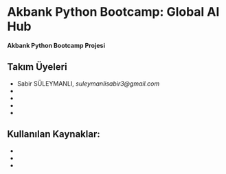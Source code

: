 # Akbank Python Bootcamp: Global AI Hub
**Akbank Python Bootcamp Projesi**

## Takım Üyeleri
- Sabir SÜLEYMANLI, _suleymanlisabir3@gmail.com_
-
-
-
-

Kullanılan Kaynaklar:
-
-
-
-
